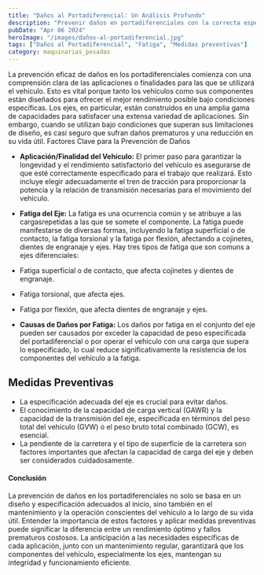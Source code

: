 ```yaml
---
title: "Daños al Portadiferencial: Un Análisis Profundo"
description: "Prevenir daños en portadiferenciales con la correcta especificación del vehículo y conocimiento de su capacidad"
pubDate: "Apr 06 2024"
heroImage: "/images/daños-al-portadiferencial.jpg"
tags: ["Daños al Portadiferencial", "Fatiga", "Medidas preventivas"]
category: maquinarias_pesadas
---
```


La prevención eficaz de daños en los portadiferenciales comienza con una comprensión clara de las aplicaciones o finalidades para las que se utilizará el vehículo. Esto es vital porque tanto los vehículos como sus componentes están diseñados para ofrecer el mejor rendimiento posible bajo condiciones específicas. Los ejes, en particular, están construidos en una amplia gama de capacidades para satisfacer una extensa variedad de aplicaciones. Sin embargo, cuando se utilizan bajo condiciones que superan sus limitaciones de diseño, es casi seguro que sufran daños prematuros y una reducción en su vida útil​​.
Factores Clave para la Prevención de Daños

- **Aplicación/Finalidad del Vehículo:** El primer paso para garantizar la longevidad y el rendimiento satisfactorio del vehículo es asegurarse de que esté correctamente especificado para el trabajo que realizará. Esto incluye elegir adecuadamente el tren de tracción para proporcionar la potencia y la relación de transmisión necesarias para el movimiento del vehículo​​.

- **Fatiga del Eje:** La fatiga es una ocurrencia común y se atribuye a las cargasrepetidas a las que se somete el componente. La fatiga puede manifestarse de diversas formas, incluyendo la fatiga superficial o de contacto, la fatiga torsional y la fatiga por flexión, afectando a cojinetes, dientes de engranaje y ejes​​.
  Hay tres tipos de fatiga que son comuns a ejes diferenciales:
- Fatiga superficial o de contacto, que afecta
  cojinetes y dientes de engranaje.
- Fatiga torsional, que afecta ejes.
- Fatiga por flexión, que afecta dientes de
  engranaje y ejes.

- **Causas de Daños por Fatiga:** Los daños por fatiga en el conjunto del eje pueden ser causados por exceder la capacidad de peso especificada del portadiferencial o por operar el vehículo con una carga que supera lo especificado, lo cual reduce significativamente la resistencia de los componentes del vehículo a la fatiga​​.

## Medidas Preventivas

- La especificación adecuada del eje es crucial para evitar daños.
- El conocimiento de la capacidad de carga vertical (GAWR) y la capacidad de la transmisión del eje, especificada en términos del peso total del vehículo (GVW) o el peso bruto total combinado (GCW), es esencial.
- La pendiente de la carretera y el tipo de superficie de la carretera son factores importantes que afectan la capacidad de carga del eje y deben ser considerados cuidadosamente​​.

#### Conclusión

La prevención de daños en los portadiferenciales no solo se basa en un diseño y especificación adecuados al inicio, sino también en el mantenimiento y la operación conscientes del vehículo a lo largo de su vida útil. Entender la importancia de estos factores y aplicar medidas preventivas puede significar la diferencia entre un rendimiento óptimo y fallos prematuros costosos. La anticipación a las necesidades específicas de cada aplicación, junto con un mantenimiento regular, garantizará que los componentes del vehículo, especialmente los ejes, mantengan su integridad y funcionamiento eficiente.
